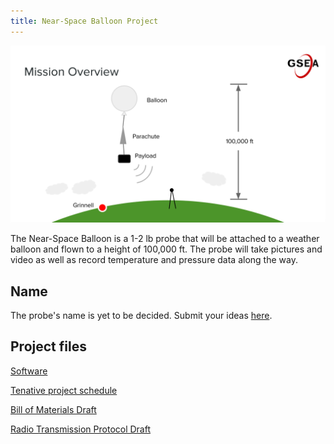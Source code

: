 ```yaml
---
title: Near-Space Balloon Project
---
```


<img alt="schematic" src="/assets/overview-diagram.svg" height="">

The Near-Space Balloon is a 1-2 lb probe that will be attached to a weather
balloon and flown to a height of 100,000 ft.  The probe will take pictures and
video as well as record temperature and pressure data along the way.

## Name

The probe's name is yet to be decided.  Submit your ideas
[here](/2015/09/22/naming.html).

## Project files

[Software](https://github.com/GrinnellSEA/NearSpaceBalloon)

[Tenative project
schedule](https://docs.google.com/spreadsheets/d/1TWXJ5Zj-GaqG0TtZc1NNDKbJ_KkzAh8Y_ZfhpWlblIs/pubhtml?gid=0&single=true)

[Bill of
Materials
Draft](https://docs.google.com/spreadsheets/d/1j_JqA0sTVpxmT0K8u04GUVnD9J1U0fGas19MfduKVpY/pubhtml?gid=919186201&amp;single=true&amp;widget=true&amp;headers=false)

[Radio Transmission Protocol
Draft](https://docs.google.com/document/d/1k0QxupVQxysimdQDeps3NqDQKYf1grW0MGYjBPiKl7M/pub?embedded=true)
